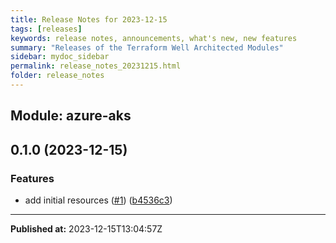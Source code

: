 ```yaml
---
title: Release Notes for 2023-12-15
tags: [releases]
keywords: release notes, announcements, what's new, new features
summary: "Releases of the Terraform Well Architected Modules"
sidebar: mydoc_sidebar
permalink: release_notes_20231215.html
folder: release_notes
---
```


## Module: azure-aks
## 0.1.0 (2023-12-15)


### Features

* add initial resources ([#1](https://github.com/CloudNationHQ/terraform-azure-aks/releases/tag/v0.1.0)) ([b4536c3](https://github.com/CloudNationHQ/terraform-azure-aks/commit/b4536c36e21fa647f7a652293638847786ecefd8))

---

**Published at:** 2023-12-15T13:04:57Z

